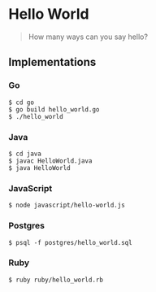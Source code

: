 # Hello World

> How many ways can you say hello?

## Implementations

### Go

```
$ cd go
$ go build hello_world.go
$ ./hello_world
```

### Java

```
$ cd java
$ javac HelloWorld.java
$ java HelloWorld
```

### JavaScript

```
$ node javascript/hello-world.js
```

### Postgres

```
$ psql -f postgres/hello_world.sql
```

### Ruby

```
$ ruby ruby/hello_world.rb
```
